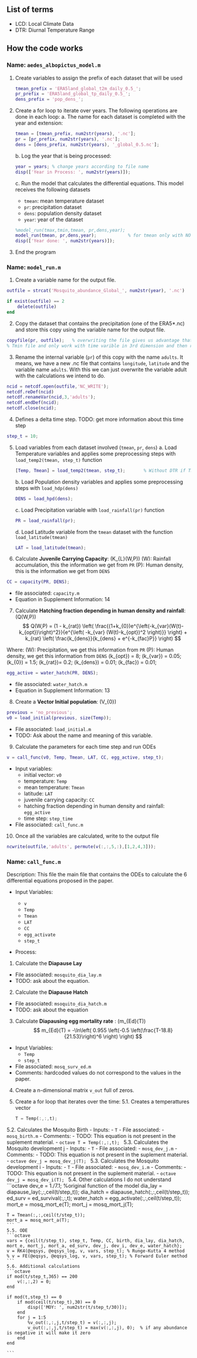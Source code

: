 ## List of terms

- LCD: Local Climate Data
- DTR: Diurnal Temperature Range



## How the code works
### Name: `aedes_albopictus_model.m`

1. Create variables to assign the prefix of each dataset that will be used
   ```matlab
   tmean_prefix = 'ERA5land_global_t2m_daily_0.5_';
   pr_prefix = 'ERA5land_global_tp_daily_0.5_';
   dens_prefix = 'pop_dens_';
   ```

2. Create a for loop to iterate over years. The following operations are done in each loop:
    a. The name for each dataset is completed with the year and extension:
    ```matlab
    tmean = [tmean_prefix, num2str(years), '.nc'];
    pr = [pr_prefix, num2str(years), '.nc'];
    dens = [dens_prefix, num2str(years), '_global_0.5.nc'];
    ```
    
    b. Log the year that is being processed:
    ```matlab
    year = years; % change years according to file name
    disp(['Year in Process: ', num2str(years)]);
    ```

    c. Run the model that calculates the differential equations. This model receives the following datasets
    - `tmean`: mean temperature dataset
    - `pr`: precipitation dataset
    - `dens`: population density dataset
    - `year`: year of the dataset
    
    ```matlab
    %model_run(tmax,tmin,tmean, pr,dens,year);
    model_run(tmean, pr,dens,year);            % for tmean only with NO DTR (Tmax or Tmin is not present)
    disp(['Year done: ', num2str(years)]);
    ```  
3. End the program

### Name: `model_run.m`
1. Create a variable name for the output file.
```matlab
outfile = strcat('Mosquito_abundance_Global_', num2str(year), '.nc')      % change the output file name as required

if exist(outfile) == 2
    delete(outfile)
end
```
2. Copy the dataset that contains the precipitation (one of the ERA5*.nc) and store this copy using the variable name for the output file.
```matlab
copyfile(pr, outfile);   % overwriting the file gives us advantage that we can loose the ;latitude and longitude information of Tmax,
% Tmin file and only work with time varible in 3rd dimension and then rewrite this over same nc file
```
3. Rename the internal variable (`pr`) of this copy with the name `adults`. It means, we have a new .nc file that contains
`longitude`, `latitude` and the variable name `adults`. With this we can just overwrite the variable adult with the calculations we intend to do.
```matlab
ncid = netcdf.open(outfile,'NC_WRITE');
netcdf.reDef(ncid)
netcdf.renameVar(ncid,3,'adults');
netcdf.endDef(ncid);
netcdf.close(ncid);
```

4. Defines a delta time step.
TODO: get more information about this time step
```matlab
step_t = 10;
```

5. Load variables from each dataset involved (`tmean`, `pr`, `dens`)
   a. Load Temperature variables and applies some preprocessing steps with `load_temp2(tmean, step_t)` function
   ```matlab
   [Temp, Tmean] = load_temp2(tmean, step_t);       % Without DTR if Tmean is only available, no Tmax or Tmin
   ```
   b. Load Population density variables and applies some preprocessing steps with `load_hdp(dens)`
   ```matlab
   DENS = load_hpd(dens);
   ```
   c. Load Precipitation variable with `load_rainfall(pr)` function
   ```matlab
   PR = load_rainfall(pr);
   ```
   d. Load Latitude variable from the `tmean` dataset with the function `load_latitude(tmean)`
   ```matlab
   LAT = load_latitude(tmean);
   ```

6. Calculate **Juvenile Carrying Capacity**: \(K_{L}(W,P)\)
\(W\): Rainfall accumulation, this the information we get from `PR`
\(P\): Human density, this is the information we get from `DENS`
```matlab
CC = capacity(PR, DENS);
```
- file associated: `capacity.m`
- Equation in Supplement Information: 14

7. Calculate **Hatching fraction depending in human density and rainfall**: \(Q(W,P)\)
$$
Q(W,P) = (1 - k_{rat}) \left( \frac{(1+k_{0})e^{\left(-k_{var}(W(t)-k_{opt})\right)^2}}{e^{\left( -k_{var} (W(t)-k_{opt})^2 \right)}} \right) + k_{rat} \left( \frac{k_{dens}}{k_{dens} + e^{-k_{fac}P}} \right)
$$

Where:
\(W\): Precipitation, we get this information from `PR`
\(P\): Human density, we get this information from `DENS`
\(k_{opt}\) = 8;
\(k_{var}\) = 0.05;
\(k_{0}\) = 1.5;
\(k_{rat}\)= 0.2;
\(k_{dens}\) = 0.01;
\(k_{fac}\) = 0.01;
```matlab
egg_active = water_hatch(PR, DENS);
```
- file associated: `water_hatch.m`
- Equation in Supplement Information: 13

8. Create a **Vector Initial population**: \(V_{0}\)
```matlab
previous = 'no_previous';
v0 = load_initial(previous, size(Temp));
```
- File associated: `load_initial.m`
- TODO: Ask about the name and meaning of this variable.

9. Calculate the parameters for each time step and run ODEs
```matlab
v = call_func(v0, Temp, Tmean, LAT, CC, egg_active, step_t);
```
- Input variables:
  - initial vector: `v0`
  - temperature: `Temp`
  - mean temperature: `Tmean`
  - latitude: `LAT`
  - juvenile carrying capacity: `CC`
  - hatching fraction depending in human density and rainfall: `egg_active`
  - time step: `step_time`
- File associated: `call_func.m`

10.  Once all the variables are calculated, write to the output file
```matlab
ncwrite(outfile,'adults', permute(v(:,:,5,:),[1,2,4,3]));
```

### Name: `call_func.m`

Description: This file the main file that contains the ODEs to calculate the 6 differential equations
proposed in the paper.

- Input Variables:
  - `v`
  - `Temp` 
  - `Tmean`
  - `LAT`
  - `CC`
  - `egg_activate`
  - `step_t`
  
- Process:
  
1. Calculate the **Diapause Lay**

- File associated: `mosquito_dia_lay.m`
- TODO: ask about the equation.

2. Calculate the **Diapause Hatch**
- File associated: `msoquito_dia_hatch.m`
- TODO: ask about the equation

3. Calculate **Diapausing egg mortality rate** : \(m_{Ed}(T)\)
$$
m_{Ed}(T) = -\ln\left(  0.955 \left(-0.5 \left(\frac{T-18.8}{21.53}\right)^6 \right) \right)
$$

- Input Variables: 
  - `Temp`
  - `step_t`
- File associated: `mosq_surv_ed.m`
- Comments: hardcoded values do not correspond to the values in the paper.

4. Create a n-dimensional matrix `v_out` full of zeros.

5. Create a for loop that iterates over the time:
  5.1. Creates a temperattures vector
    ```octave
    T = Temp(:,:,t);
    ```
  5.2. Calculates the Mosquito Birth
    - Inputs:
      - `T`
    - File associated:
      - `mosq_birth.m`
    - Comments:
      - TODO: This equation is not present in the suplement material.
    - 
    ```octave
    T = Temp(:,:,t);
    ```
    5.3. Calculates the Mosquito development j
    - Inputs:
      - `T`
    - File associated:
      - `mosq_dev_j.m`
    - Comments:
      - TODO: This equation is not present in the suplement material.
    - 
    ```octave
    dev_j = mosq_dev_j(T);
    ```
    5.3. Calculates the Mosquito development i
    - Inputs:
      - `T`
    - File associated:
      - `mosq_dev_i.m`
    - Comments:
      - TODO: This equation is not present in the suplement material.
    - 
    ```octave
    dev_j = mosq_dev_i(T);
    ```
    5.4. Other calculations I do not understand
    ```octave
    dev_e = 1./7.1;      %original function of the model 
    dia_lay = diapause_lay(:,:,ceil(t/step_t));
    dia_hatch = diapause_hatch(:,:,ceil(t/step_t));
    ed_surv = ed_survival(:,:,t);
    water_hatch = egg_activate(:,:,ceil(t/step_t));
    mort_e = mosq_mort_e(T);
    mort_j = mosq_mort_j(T);
    
    T = Tmean(:,:,ceil(t/step_t));
    mort_a = mosq_mort_a(T);
    ```
    5.5. ODE
    ```octave
    vars = {ceil(t/step_t), step_t, Temp, CC, birth, dia_lay, dia_hatch, mort_e, mort_j, mort_a, ed_surv, dev_j, dev_i, dev_e, water_hatch};
    v = RK4(@eqsys, @eqsys_log, v, vars, step_t); % Runge-Kutta 4 method
    % v = FE(@eqsys, @eqsys_log, v, vars, step_t); % Forward Euler method
    ```
    5.6. Additional calculations
    ```octave
    if mod(t/step_t,365) == 200
        v(:,:,2) = 0;
    end
    
    if mod(t,step_t) == 0
        if mod(ceil(t/step_t),30) == 0
            disp(['MOY: ', num2str(t/step_t/30)]);
        end
        for j = 1:5
            %v_out(:,:,j,t/step_t) = v(:,:,j);
            v_out(:,:,j,t/step_t) = max(v(:,:,j), 0);  % if any abundance is negative it will make it zero
        end
    end

    ```